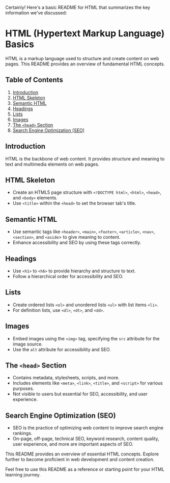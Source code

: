 Certainly! Here's a basic README for HTML that summarizes the key information we've discussed:

# HTML (Hypertext Markup Language) Basics

HTML is a markup language used to structure and create content on web pages. This README provides an overview of fundamental HTML concepts.

## Table of Contents

1. [Introduction](#introduction)
2. [HTML Skeleton](#html-skeleton)
3. [Semantic HTML](#semantic-html)
4. [Headings](#headings)
5. [Lists](#lists)
6. [Images](#images)
7. [The `<head>` Section](#the-head-section)
8. [Search Engine Optimization (SEO)](#search-engine-optimization-seo)

## Introduction

HTML is the backbone of web content. It provides structure and meaning to text and multimedia elements on web pages.

## HTML Skeleton

- Create an HTML5 page structure with `<!DOCTYPE html>`, `<html>`, `<head>`, and `<body>` elements.
- Use `<title>` within the `<head>` to set the browser tab's title.

## Semantic HTML

- Use semantic tags like `<header>`, `<main>`, `<footer>`, `<article>`, `<nav>`, `<section>`, and `<aside`> to give meaning to content.
- Enhance accessibility and SEO by using these tags correctly.

## Headings

- Use `<h1>` to `<h6>` to provide hierarchy and structure to text.
- Follow a hierarchical order for accessibility and SEO.

## Lists

- Create ordered lists `<ol>` and unordered lists `<ul>` with list items `<li>`.
- For definition lists, use `<dl>`, `<dt>`, and `<dd>`.

## Images

- Embed images using the `<img>` tag, specifying the `src` attribute for the image source.
- Use the `alt` attribute for accessibility and SEO.

## The `<head>` Section

- Contains metadata, stylesheets, scripts, and more.
- Includes elements like `<meta>`, `<link>`, `<title>`, and `<script>` for various purposes.
- Not visible to users but essential for SEO, accessibility, and user experience.

## Search Engine Optimization (SEO)

- SEO is the practice of optimizing web content to improve search engine rankings.
- On-page, off-page, technical SEO, keyword research, content quality, user experience, and more are important aspects of SEO.

This README provides an overview of essential HTML concepts. Explore further to become proficient in web development and content creation.

Feel free to use this README as a reference or starting point for your HTML learning journey.
